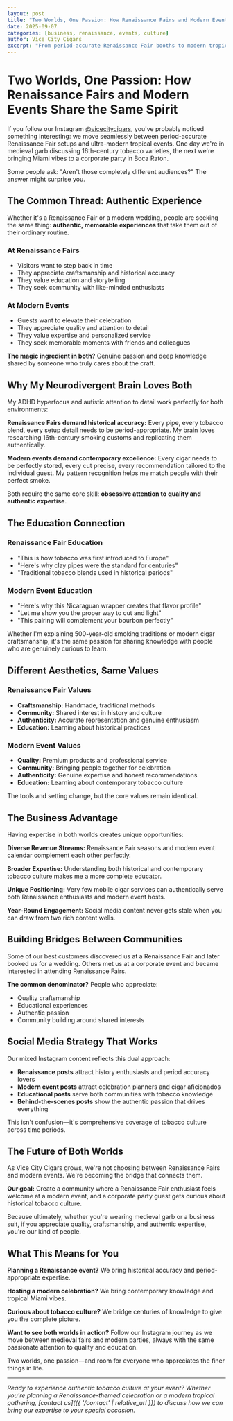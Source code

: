 ```yaml
---
layout: post
title: "Two Worlds, One Passion: How Renaissance Fairs and Modern Events Share the Same Spirit"
date: 2025-09-07
categories: [business, renaissance, events, culture]
author: Vice City Cigars
excerpt: "From period-accurate Renaissance Fair booths to modern tropical events, discover why the same passion for tobacco culture connects two very different worlds."
---
```


# Two Worlds, One Passion: How Renaissance Fairs and Modern Events Share the Same Spirit

If you follow our Instagram [@vicecitycigars](https://instagram.com/vicecitycigars), you've probably noticed something interesting: we move seamlessly between period-accurate Renaissance Fair setups and ultra-modern tropical events. One day we're in medieval garb discussing 16th-century tobacco varieties, the next we're bringing Miami vibes to a corporate party in Boca Raton.

Some people ask: "Aren't those completely different audiences?" The answer might surprise you.

## The Common Thread: Authentic Experience

Whether it's a Renaissance Fair or a modern wedding, people are seeking the same thing: **authentic, memorable experiences** that take them out of their ordinary routine.

### At Renaissance Fairs
- Visitors want to step back in time
- They appreciate craftsmanship and historical accuracy
- They value education and storytelling
- They seek community with like-minded enthusiasts

### At Modern Events
- Guests want to elevate their celebration
- They appreciate quality and attention to detail
- They value expertise and personalized service
- They seek memorable moments with friends and colleagues

**The magic ingredient in both?** Genuine passion and deep knowledge shared by someone who truly cares about the craft.

## Why My Neurodivergent Brain Loves Both

My ADHD hyperfocus and autistic attention to detail work perfectly for both environments:

**Renaissance Fairs demand historical accuracy:** Every pipe, every tobacco blend, every setup detail needs to be period-appropriate. My brain loves researching 16th-century smoking customs and replicating them authentically.

**Modern events demand contemporary excellence:** Every cigar needs to be perfectly stored, every cut precise, every recommendation tailored to the individual guest. My pattern recognition helps me match people with their perfect smoke.

Both require the same core skill: **obsessive attention to quality and authentic expertise**.

## The Education Connection

### Renaissance Fair Education
- "This is how tobacco was first introduced to Europe"
- "Here's why clay pipes were the standard for centuries"
- "Traditional tobacco blends used in historical periods"

### Modern Event Education
- "Here's why this Nicaraguan wrapper creates that flavor profile"
- "Let me show you the proper way to cut and light"
- "This pairing will complement your bourbon perfectly"

Whether I'm explaining 500-year-old smoking traditions or modern cigar craftsmanship, it's the same passion for sharing knowledge with people who are genuinely curious to learn.

## Different Aesthetics, Same Values

### Renaissance Fair Values
- **Craftsmanship:** Handmade, traditional methods
- **Community:** Shared interest in history and culture
- **Authenticity:** Accurate representation and genuine enthusiasm
- **Education:** Learning about historical practices

### Modern Event Values
- **Quality:** Premium products and professional service
- **Community:** Bringing people together for celebration
- **Authenticity:** Genuine expertise and honest recommendations
- **Education:** Learning about contemporary tobacco culture

The tools and setting change, but the core values remain identical.

## The Business Advantage

Having expertise in both worlds creates unique opportunities:

**Diverse Revenue Streams:** Renaissance Fair seasons and modern event calendar complement each other perfectly.

**Broader Expertise:** Understanding both historical and contemporary tobacco culture makes me a more complete educator.

**Unique Positioning:** Very few mobile cigar services can authentically serve both Renaissance enthusiasts and modern event hosts.

**Year-Round Engagement:** Social media content never gets stale when you can draw from two rich content wells.

## Building Bridges Between Communities

Some of our best customers discovered us at a Renaissance Fair and later booked us for a wedding. Others met us at a corporate event and became interested in attending Renaissance Fairs.

**The common denominator?** People who appreciate:
- Quality craftsmanship
- Educational experiences
- Authentic passion
- Community building around shared interests

## Social Media Strategy That Works

Our mixed Instagram content reflects this dual approach:
- **Renaissance posts** attract history enthusiasts and period accuracy lovers
- **Modern event posts** attract celebration planners and cigar aficionados
- **Educational posts** serve both communities with tobacco knowledge
- **Behind-the-scenes posts** show the authentic passion that drives everything

This isn't confusion—it's comprehensive coverage of tobacco culture across time periods.

## The Future of Both Worlds

As Vice City Cigars grows, we're not choosing between Renaissance Fairs and modern events. We're becoming the bridge that connects them.

**Our goal:** Create a community where a Renaissance Fair enthusiast feels welcome at a modern event, and a corporate party guest gets curious about historical tobacco culture.

Because ultimately, whether you're wearing medieval garb or a business suit, if you appreciate quality, craftsmanship, and authentic expertise, you're our kind of people.

## What This Means for You

**Planning a Renaissance event?** We bring historical accuracy and period-appropriate expertise.

**Hosting a modern celebration?** We bring contemporary knowledge and tropical Miami vibes.

**Curious about tobacco culture?** We bridge centuries of knowledge to give you the complete picture.

**Want to see both worlds in action?** Follow our Instagram journey as we move between medieval fairs and modern parties, always with the same passionate attention to quality and education.

Two worlds, one passion—and room for everyone who appreciates the finer things in life.

---

*Ready to experience authentic tobacco culture at your event? Whether you're planning a Renaissance-themed celebration or a modern tropical gathering, [contact us]({{ '/contact' | relative_url }}) to discuss how we can bring our expertise to your special occasion.*
